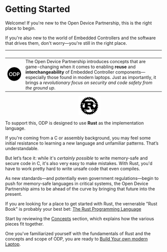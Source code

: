 # Getting Started


Welcome! If you're new to the Open Device Partnership, this is the right place to begin.

If you're also new to the world of Embedded Controllers and the software that drives them, don't worry—you're still in the right place.

| &nbsp; | &nbsp;   
|---|---
| ![ODP Logo](./media/odp.png) | The Open Device Partnership introduces concepts that are game-changing when it comes to enabling **reuse** and **interchangeability** of Embedded Controller components—especially those found in modern laptops. Just as importantly, it brings a *revolutionary focus on security and code safety from the ground up*.

&nbsp;&nbsp;&nbsp;&nbsp;&nbsp;&nbsp;&nbsp;&nbsp;&nbsp;&nbsp;&nbsp;&nbsp;&nbsp;&nbsp;&nbsp;&nbsp;&nbsp;&nbsp;&nbsp;&nbsp;&nbsp;&nbsp;&nbsp;&nbsp;&nbsp;&nbsp;&nbsp;&nbsp;&nbsp;&nbsp;&nbsp;&nbsp;&nbsp;&nbsp;&nbsp;&nbsp;&nbsp;&nbsp;&nbsp;&nbsp;&nbsp;&nbsp;&nbsp;&nbsp;&nbsp;&nbsp;&nbsp;&nbsp;&nbsp;&nbsp;&nbsp;&nbsp;&nbsp;&nbsp;&nbsp;&nbsp;&nbsp;&nbsp;&nbsp;&nbsp;![ODP Logo](./media/rust_logo.png)

To support this, ODP is designed to use **Rust** as the implementation language.   

If you're coming from a C or assembly background, you may feel some initial resistance to learning a new language and unfamiliar patterns. That’s understandable. 

But let’s face it: while it's *certainly possible* to write memory-safe and secure code in C, it's also very easy to make mistakes. With Rust, you'd have to work pretty hard to write unsafe code that even compiles.

As new standards—and potentially even government regulations—begin to push for memory-safe languages in critical systems, the Open Device Partnership aims to be ahead of the curve by bringing that future into the present.

If you are looking for a place to get started with Rust, the vernerable "Rust Book" is probably your best bet: 
[The Rust Programming Language](https://doc.rust-lang.org/stable/book/)

Start by reviewing the [Concepts](./Concepts.md) section, which explains how the various pieces fit together.

One you've familiarized yourself with the fundamentals of Rust and the concepts and scope of ODP, you are ready to [Build Your own modern Laptop](tbd).
 
